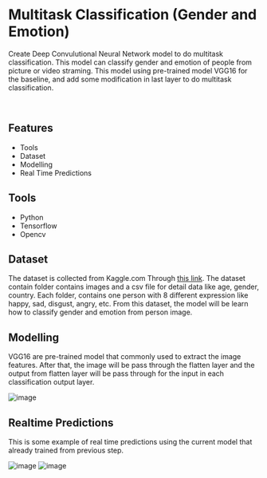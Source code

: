 # Multitask Classification (Gender and Emotion)
 
Create Deep Convulutional Neural Network model to do multitask classification. This model can classify gender and emotion of people from picture or video straming. 
This model using pre-trained model VGG16 for the baseline, and add some modification in last layer to do multitask classification. 

<br>


## Features
- Tools
- Dataset
- Modelling
- Real Time Predictions

## Tools
- Python
- Tensorflow
- Opencv

## Dataset
The dataset is collected from Kaggle.com Through [this link](https://www.kaggle.com/datasets/tapakah68/facial-emotion-recognition). The dataset
contain folder contains images and a csv file for detail data like age, gender, country. Each folder, contains one person with 8 different expression
like happy, sad, disgust, angry, etc. From this dataset, the model will be learn how to classify gender and emotion from person image.


## Modelling
VGG16 are pre-trained model that commonly used to extract the image features. After that, the image will be pass through the flatten layer and
the output from flatten layer will be pass through for the input in each classification output layer.

![image](https://github.com/adrianuscharlie/CNN-Multitask-Classification/assets/72659267/2f6edcea-96ca-4806-8410-53d27a76b00c)


## Realtime Predictions
This is some example of real time predictions using the current model that already trained from previous step.

![image](https://github.com/adrianuscharlie/CNN-Multitask-Classification/assets/72659267/ded5ff9b-b577-4ae9-a849-df9a61c9b939)
![image](https://github.com/adrianuscharlie/CNN-Multitask-Classification/assets/72659267/c3b46083-7058-4514-8360-b7807877cc86)

